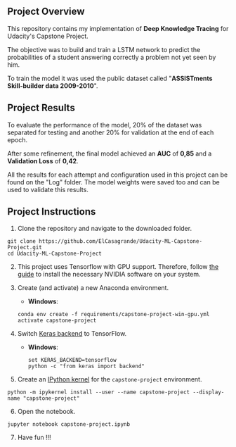## Project Overview

This repository contains my implementation of **Deep Knowledge Tracing** for Udacity's Capstone Project. 

The objective was to build and train a LSTM network to predict the probabilities of a student answering correctly a problem not yet seen by him.

To train the model it was used the public dataset called "**ASSISTments Skill-builder data 2009-2010**".

## Project Results
To evaluate the performance of the model, 20% of the dataset was separated for testing and another 20% for validation at the end of each epoch. 

After some refinement, the final model achieved an **AUC** of **0,85** and a **Validation Loss** of **0,42**.

All the results for each attempt and configuration used in this project can be found on the "Log" folder. The model weights were saved too and can be used to validate this results.

## Project Instructions

1. Clone the repository and navigate to the downloaded folder.
```	
git clone https://github.com/ElCasagrande/Udacity-ML-Capstone-Project.git
cd Udacity-ML-Capstone-Project
```

2. This project uses Tensorflow with GPU support. Therefore, follow [the guide](https://www.tensorflow.org/install/) to install the necessary NVIDIA software on your system.  

3. Create (and activate) a new Anaconda environment.
	- __Windows__:  
	```
	conda env create -f requirements/capstone-project-win-gpu.yml
	activate capstone-project
	```

4. Switch [Keras backend](https://keras.io/backend/) to TensorFlow.
	- __Windows__: 
		```
		set KERAS_BACKEND=tensorflow
		python -c "from keras import backend"
		```
5. Create an [IPython kernel](http://ipython.readthedocs.io/en/stable/install/kernel_install.html) for the `capstone-project` environment. 
```
python -m ipykernel install --user --name capstone-project --display-name "capstone-project"
```

6. Open the notebook.
```
jupyter notebook capstone-project.ipynb
```

7. Have fun !!!